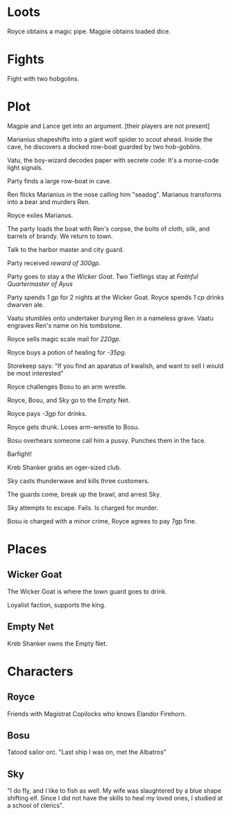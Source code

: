 # Loots
Royce obtains a magic pipe.
Magpie obtains loaded dice.

# Fights
Fight with two hobgolins.

# Plot
Magpie and Lance get into an argument. [their players are not present]

Marianius shapeshifts into a giant wolf spider to scout ahead. Inside the cave,
he discovers a docked row-boat guarded by two hob-goblins.

Vatu, the boy-wizard decodes paper with secrete code: It's a morse-code light signals.

Party finds a large row-boat in cave.

Ren flicks Marianius in the nose calling him "seadog". Marianus transforms into a bear and murders Ren.

Royce exiles Marianus.

The party loads the boat with Ren's corpse, the bolts of cloth, silk, and barrels of brandy.
We return to town.

Talk to the harbor master and city guard. 

Party received *reward of 300gp*.

Party goes to stay a the *Wicker Goat*.
Two Tieflings stay at *Faithful Quartermaster of Ayus*

Party spends *1 gp* for 2 nights at the Wicker Goat.
Royce spends *1 cp* drinks dwarven ale.

Vaatu stumbles onto undertaker burying Ren in a nameless grave.
Vaatu engraves Ren's name on his tombstone.

Royce sells magic scale mail for *220gp*.

Royce buys a potion of healing for *-35pg*.

Storekeep says: "If you find an aparatus of kwalish, and want to sell I would
be most interested"

Royce challenges Bosu to an arm wrestle.

Royce, Bosu, and Sky go to the Empty Net.

Royce pays *-3gp* for drinks.

Royce gets drunk. Loses arm-wrestle to Bosu.

Bosu overhears someone call him a pussy. Punches them in the face.

Barfight!

Kreb Shanker grabs an oger-sized club.

Sky casts thunderwave and kills three customers.

The guards come, break up the brawl, and arrest Sky.

Sky attempts to escape. Fails. Is charged for murder.

Bosu is charged with a minor crime, Royce agrees to pay 7gp fine.


# Places 
##  Wicker Goat
The Wicker Goat is where the town guard goes to drink.

Loyalist faction, supports the king.

## Empty Net
Kreb Shanker owns the Empty Net.

# Characters
## Royce
Friends with Magistrat Copilocks who knows Elandor Firehorn.

## Bosu
Tatood sailor orc. "Last ship I was on, met the Albatros"

## Sky 
"I do fly, and I like to fish as well. My wife was slaughtered by a blue shape
shifting elf. Since I did not have the skills to heal my loved ones, I studied
at a school of clerics".
